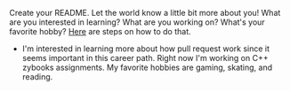 Create your README. Let the world know a little bit more about you! What are you interested in learning? What are you working on? What's your favorite hobby? [Here](https://docs.github.com/en/github/setting-up-and-managing-your-github-profile/managing-your-profile-readme) are steps on how to do that. 
- I'm interested in learning more about how pull request work since it seems important in this career path. Right now I'm working on C++ zybooks assignments. My favorite hobbies are gaming, skating, and reading.
